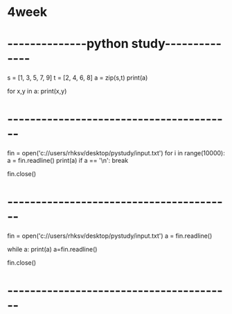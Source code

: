 # 4week

# --------------python study--------------
s = [1, 3, 5, 7, 9]
t = [2, 4, 6, 8]
a = zip(s,t)
print(a)


for x,y in a:
    print(x,y)

# ----------------------------------------
fin = open('c://users/rhksv/desktop/pystudy/input.txt')
for i in range(10000):
    a = fin.readline()
    print(a)
    if a == '\n': break

fin.close()

# ----------------------------------------
fin = open('c://users/rhksv/desktop/pystudy/input.txt')
a = fin.readline()

while a:
    print(a)
    a=fin.readline()
    
fin.close()

# ----------------------------------------

